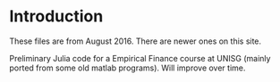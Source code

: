 # Introduction

These files are from August 2016. There are newer ones on this site.

Preliminary Julia code for a Empirical Finance course at UNISG (mainly ported from some old matlab programs). Will improve over time.

